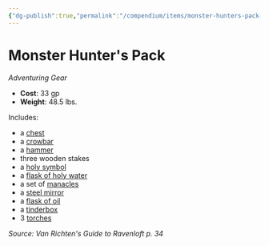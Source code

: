 ```yaml
---
{"dg-publish":true,"permalink":"/compendium/items/monster-hunters-pack-vrgr/","tags":["compendium/src/5e/vrgr","item/gear"]}
---
```


# Monster Hunter's Pack
*Adventuring Gear*  

- **Cost**: 33 gp
- **Weight**: 48.5 lbs.

Includes:

- a [chest](compendium/items/chest.md)  
- a [crowbar](compendium/items/crowbar.md)  
- a [hammer](compendium/items/hammer.md)  
- three wooden stakes  
- a [holy symbol](compendium/items/holy-symbol.md)  
- a [flask of holy water](compendium/items/holy-water-flask.md)  
- a set of [manacles](compendium/items/manacles.md)  
- a [steel mirror](compendium/items/steel-mirror.md)  
- a [flask of oil](compendium/items/oil-flask.md)  
- a [tinderbox](compendium/items/tinderbox.md)  
- 3 [torches](compendium/items/torch.md)  

*Source: Van Richten's Guide to Ravenloft p. 34*
